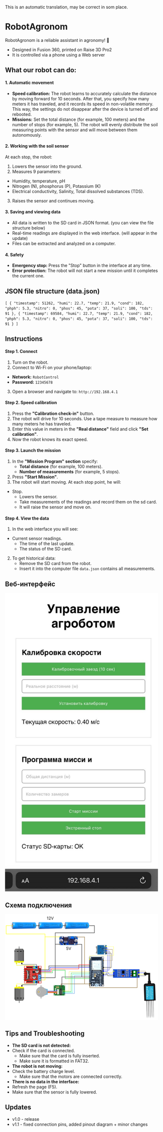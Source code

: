 This is an automatic translation, may be correct in som place.

# RobotAgronom
RobotAgronom is a reliable assistant in agronomy! 🌱
- Designed in Fusion 360, printed on Raise 3D Pro2
- It is controlled via a phone using a Web server

## What our robot can do:
#### 1. Automatic movement
- **Speed calibration:** The robot learns to accurately calculate the distance by moving forward for 10 seconds. After that, you specify how many meters it has traveled, and it records its speed in non-volatile memory. This way, the settings do not disappear after the device is turned off and rebooted.
- **Missions:** Set the total distance (for example, 100 meters) and the number of stops (for example, 5). The robot will evenly distribute the soil measuring points with the sensor and will move between them autonomously.
#### 2. Working with the soil sensor
At each stop, the robot:
1. Lowers the sensor into the ground.
2. Measures 9 parameters:
- Humidity, temperature, pH
- Nitrogen (N), phosphorus (P), Potassium (K)
- Electrical conductivity, Salinity, Total dissolved substances (TDS).
3. Raises the sensor and continues moving.
#### 3. Saving and viewing data
- All data is written to the SD card in JSON format. (you can view the file structure below)
- Real-time readings are displayed in the web interface. (will appear in the update)
- Files can be extracted and analyzed on a computer.
#### 4. Safety
- **Emergency stop:** Press the "Stop" button in the interface at any time.
- **Error protection:** The robot will not start a new mission until it completes the current one.

## JSON file structure (data.json)
``
[
  {
    "timestamp": 51262,
    "humi": 22.7,
    "temp": 21.9,
    "cond": 182,
    "phph": 5.3,
    "nitro": 0,
    "phos": 45,
    "pota": 37,
    "soli": 100,
    "tds": 91
  },
  {
    "timestamp": 69584,
    "humi": 22.7,
    "temp": 21.9,
    "cond": 182,
    "phph": 5.3,
    "nitro": 0,
    "phos": 45,
    "pota": 37,
    "soli": 100,
    "tds": 91
  }
]
``


## Instructions
#### Step 1. Connect
1. Turn on the robot.
2. Connect to Wi-Fi on your phone/laptop:
- **Network:** ``RobotControl``
- **Password:** ```12345678```
3. Open a browser and navigate to: ``http://192.168.4.1``
#### Step 2. Speed calibration
1. Press the **"Calibration check-in"** button.
2. The robot will drive for 10 seconds. Use a tape measure to measure how many meters he has traveled.
3. Enter this value in meters in the **"Real distance"** field and click **"Set calibration"**.
4. Now the robot knows its exact speed.
#### Step 3. Launch the mission
1. In the **"Mission Program" section** specify:
    - **Total distance** (for example, 100 meters).
    - **Number of measurements** (for example, 5 stops).
2. Press **"Start Mission"**.
3. The robot will start moving. At each stop point, he will:
- Stop.
    - Lowers the sensor.
    - Take measurements of the readings and record them on the sd card.
    - It will raise the sensor and move on.
#### Step 4. View the data
1. In the web interface you will see:
- Current sensor readings.
    - The time of the last update.
    - The status of the SD card.
2. To get historical data:
    - Remove the SD card from the robot.
    - Insert it into the computer file ``data.json`` contains all measurements.

## Веб-интерфейс
![Веб-интерфейс](https://github.com/Mistyowl/RobotAgronom/blob/main/src/interface.jpg)

## Схема подключения
![Схема подключения](https://github.com/Mistyowl/RobotAgronom/blob/main/src/wiring.png)

## Tips and Troubleshooting
- **The SD card is not detected:**
- Check if the card is connected.
    - Make sure that the card is fully inserted.
    - Make sure it is formatted in FAT32.
- **The robot is not moving:**
- Check the battery charge level.
    - Make sure that the motors are connected correctly.
- **There is no data in the interface:**
- Refresh the page (F5).
- Make sure that the sensor is fully lowered.

## Updates
* v1.0 - release
* v1.1 - fixed connection pins, added pinout diagram + minor changes